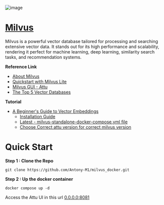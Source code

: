 ![image](https://github.com/user-attachments/assets/af0e1167-af29-4586-9cb4-573522062a5e)

# [Milvus](https://milvus.io/docs/quickstart.md)
Milvus is a powerful vector database tailored for processing and searching extensive vector data. It stands out for its high performance and scalability, rendering it perfect for machine learning, deep learning, similarity search tasks, and recommendation systems.

**Reference Link**
* [About Milvus](https://milvus.io/docs/overview.md)
* [Quickstart with Milvus Lite](https://milvus.io/docs/quickstart.md)
* [Milvus GUI - Attu](https://github.com/zilliztech/attu)
* [The Top 5 Vector Databases](https://www.datacamp.com/blog/the-top-5-vector-databases)

**Tutorial**
* [A Beginner's Guide to Vector Embeddings](https://www.youtube.com/watch?app=desktop&v=NEreO2zlXDk)
  * [Installation Guide](https://github.com/binodsuman/nlp/blob/master/Installation_guide.txt)
  * [Latest - milvus-standalone-docker-compose.yml file](https://github.com/milvus-io/milvus/releases)
  * [Choose Correct attu version for correct milvus version](https://hub.docker.com/r/zilliz/attu)

# Quick Start
**Step 1 : Clone the Repo**
```
git clone https://github.com/Antony-M1/milvus_docker.git
```

**Step 2 : Up the docker container**
```
docker compose up -d
```

Access the Attu UI in this url [0.0.0.0:8081](http://0.0.0.0:8081/)